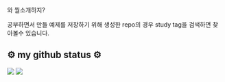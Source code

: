 와 뭘소개하지?  

공부하면서 만들 예제를 저장하기 위해 생성한 repo의 경우 study tag을 검색하면 찾아볼수 있습니다.  

<h2>⚙️ my github status ⚙️</h2>
<img src="https://github-readme-stats.vercel.app/api?username=minpeter&show_icons=true&theme=dark"/>
<img src="https://github-readme-stats.vercel.app/api/top-langs/?username=minpeter&langs_count=8&theme=dark"/>
